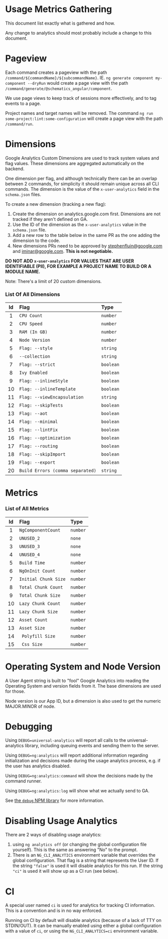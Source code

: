 # Usage Metrics Gathering
This document list exactly what is gathered and how.

Any change to analytics should most probably include a change to this document.

# Pageview
Each command creates a pageview with the path `/command/${commandName}/${subcommandName}`. IE.
`ng generate component my-component --dryRun` would create a page view with the path
`/command/generate/@schematics_angular/component`.

We use page views to keep track of sessions more effectively, and to tag events to a page.

Project names and target names will be removed. 
The command `ng run some-project:lint:some-configuration` will create a page view with the path
`/command/run`.

# Dimensions
Google Analytics Custom Dimensions are used to track system values and flag values. These
dimensions are aggregated automatically on the backend.

One dimension per flag, and although technically there can be an overlap between 2 commands, for
simplicity it should remain unique across all CLI commands. The dimension is the value of the
`x-user-analytics` field in the `schema.json` files.

To create a new dimension (tracking a new flag):

1. Create the dimension on analytics.google.com first. Dimensions are not tracked if they aren't
   defined on GA.
1. Use the ID of the dimension as the `x-user-analytics` value in the `schema.json` file.
1. Add a new row to the table below in the same PR as the one adding the dimension to the code.
1. New dimensions PRs need to be approved by [stephenfluin@google.com](mailto:stephenfluin@google.com) and
   [iminar@google.com](mailto:iminar@google.com). **This is not negotiable.**

**DO NOT ADD `x-user-analytics` FOR VALUES THAT ARE USER IDENTIFIABLE (PII), FOR EXAMPLE A
PROJECT NAME TO BUILD OR A MODULE NAME.**

Note: There's a limit of 20 custom dimensions.

### List Of All Dimensions
<!--DIMENSIONS_TABLE_BEGIN-->
| Id | Flag | Type |
|:---:|:---|:---|
| 1 | `CPU Count` | `number` |
| 2 | `CPU Speed` | `number` |
| 3 | `RAM (In GB)` | `number` |
| 4 | `Node Version` | `number` |
| 5 | `Flag: --style` | `string` |
| 6 | `--collection` | `string` |
| 7 | `Flag: --strict` | `boolean` |
| 8 | `Ivy Enabled` | `boolean` |
| 9 | `Flag: --inlineStyle` | `boolean` |
| 10 | `Flag: --inlineTemplate` | `boolean` |
| 11 | `Flag: --viewEncapsulation` | `string` |
| 12 | `Flag: --skipTests` | `boolean` |
| 13 | `Flag: --aot` | `boolean` |
| 14 | `Flag: --minimal` | `boolean` |
| 15 | `Flag: --lintFix` | `boolean` |
| 16 | `Flag: --optimization` | `boolean` |
| 17 | `Flag: --routing` | `boolean` |
| 18 | `Flag: --skipImport` | `boolean` |
| 19 | `Flag: --export` | `boolean` |
| 20 | `Build Errors (comma separated)` | `string` |
<!--DIMENSIONS_TABLE_END-->

# Metrics

### List of All Metrics
<!--METRICS_TABLE_BEGIN-->
| Id | Flag | Type |
|:---:|:---|:---|
| 1 | `NgComponentCount` | `number` |
| 2 | `UNUSED_2` | `none` |
| 3 | `UNUSED_3` | `none` |
| 4 | `UNUSED_4` | `none` |
| 5 | `Build Time` | `number` |
| 6 | `NgOnInit Count` | `number` |
| 7 | `Initial Chunk Size` | `number` |
| 8 | `Total Chunk Count` | `number` |
| 9 | `Total Chunk Size` | `number` |
| 10 | `Lazy Chunk Count` | `number` |
| 11 | `Lazy Chunk Size` | `number` |
| 12 | `Asset Count` | `number` |
| 13 | `Asset Size` | `number` |
| 14 | ` Polyfill Size` | `number` |
| 15 | ` Css Size` | `number` |
<!--METRICS_TABLE_END-->

# Operating System and Node Version
A User Agent string is built to "fool" Google Analytics into reading the Operating System and
version fields from it. The base dimensions are used for those.

Node version is our App ID, but a dimension is also used to get the numeric MAJOR.MINOR of node.

# Debugging
Using `DEBUG=universal-analytics` will report all calls to the universal-analytics library,
including queuing events and sending them to the server.

Using `DEBUG=ng:analytics` will report additional information regarding initialization and
decisions made during the usage analytics process, e.g. if the user has analytics disabled.

Using `DEBUG=ng:analytics:command` will show the decisions made by the command runner.

Using `DEBUG=ng:analytics:log` will show what we actually send to GA.

See [the `debug` NPM library](https://www.npmjs.com/package/debug) for more information.

# Disabling Usage Analytics
There are 2 ways of disabling usage analytics:

1. using `ng analytics off` (or changing the global configuration file yourself). This is the same
   as answering "No" to the prompt.
1. There is an `NG_CLI_ANALYTICS` environment variable that overrides the global configuration.
   That flag is a string that represents the User ID. If the string `"false"` is used it will
   disable analytics for this run. If the string `"ci"` is used it will show up as a CI run (see
   below).

# CI
A special user named `ci` is used for analytics for tracking CI information. This is a convention
and is in no way enforced.

Running on CI by default will disable analytics (because of a lack of TTY on STDIN/OUT). It can be
manually enabled using either a global configuration with a value of `ci`, or using the
`NG_CLI_ANALYTICS=ci` environment variable. 
